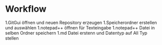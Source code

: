 # Workflow
1.GitGui öffnen und neuen Repository erzeugen
1.Speicherordner erstellen und auswählen
1.notepad++ öffnen für Texteingabe
1.notepad++ Datei in selben Ordner speichern
1.md Datei erstenn und Datentyp auf All Typ stellen
